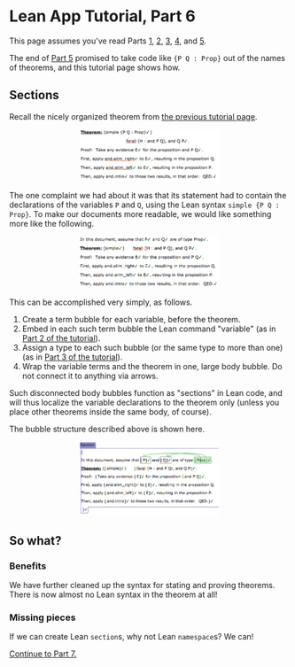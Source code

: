 
# Lean App Tutorial, Part 6

This page assumes you've read Parts [1](tutorial-1.md), [2](tutorial-2.md),
[3](tutorial-3.md), [4](tutorial-4.md), and [5](tutorial-5.md).

The end of [Part 5](tutorial-5.md) promised to take code like `{P Q : Prop}`
out of the names of theorems, and this tutorial page shows how.

## Sections

Recall the nicely organized theorem from [the previous tutorial
page](tutorial-5.md).

<p align=center><img src='tut-5-ss-theorem-bare.png' width=50%/></p>

The one complaint we had about it was that its statement had to contain the
declarations of the variables `P` and `Q`, using the Lean syntax
`simple {P Q : Prop}`.  To make our documents more readable, we would like
something more like the following.

<p align=center><img src='tut-6-ss-theorem-section.png' width=50%/></p>

This can be accomplished very simply, as follows.

 1. Create a term bubble for each variable, before the theorem.
 1. Embed in each such term bubble the Lean command "variable"
    (as in [Part 2 of the tutorial](tutorial-2.md)).
 1. Assign a type to each such bubble (or the same type to more than one)
    (as in [Part 3 of the tutorial](tutorial-3.md)).
 1. Wrap the variable terms and the theorem in one, large body bubble.
    Do not connect it to anything via arrows.

Such disconnected body bubbles function as "sections" in Lean code, and will
thus localize the variable declarations to the theorem only (unless you
place other theorems inside the same body, of course).

The bubble structure described above is shown here.

<p align=center><img src='tut-6-ss-theorem-section-details.png' width=50%/></p>

## So what?

### Benefits

We have further cleaned up the syntax for stating and proving theorems.
There is now almost no Lean syntax in the theorem at all!

### Missing pieces

If we can create Lean `section`s, why not Lean `namespace`s?  We can!

[Continue to Part 7.](tutorial-7.md)
